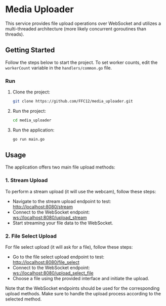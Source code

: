 # Media Uploader

This service provides file upload operations over WebSocket and utilizes a multi-threaded architecture (more likely concurrent goroutines than threads).

## Getting Started

Follow the steps below to start the project. To set worker counts, edit the `workerCount` variable in the `handlers/common.go` file.
  
### Run

1. Clone the project:

   ```bash
   git clone https://github.com/FFC12/media_uploader.git
   ```

2. Run the project:
    ```bash
    cd media_uploader
    ```

3. Run the application:
    ```bash
    go run main.go
    ```

## Usage

The application offers two main file upload methods:

### 1. Stream Upload

To perform a stream upload (it will use the webcam), follow these steps:

- Navigate to the stream upload endpoint to test: [http://localhost:8080/stream](http://localhost:8080/stream)
- Connect to the WebSocket endpoint: [ws://localhost:8080/upload_stream](ws://localhost:8080/upload_stream)
- Start streaming your file data to the WebSocket.

### 2. File Select Upload

For file select upload (it will ask for a file), follow these steps:

- Go to the file select upload endpoint to test: [http://localhost:8080/file_select](http://localhost:8080/file_select)
- Connect to the WebSocket endpoint: [ws://localhost:8080/upload_select_file](ws://localhost:8080/upload_select_file)
- Choose a file using the provided interface and initiate the upload.

Note that the WebSocket endpoints should be used for the corresponding upload methods. Make sure to handle the upload process according to the selected method.
